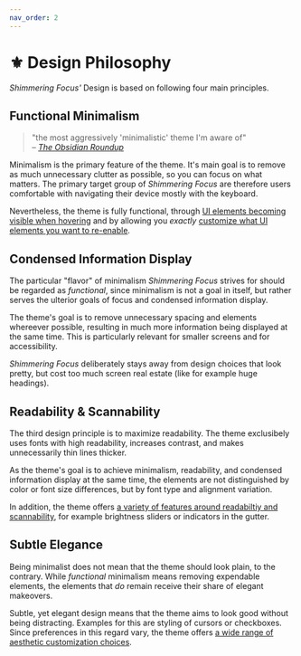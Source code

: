 ```yaml
---
nav_order: 2
---
```


# ⚜️ Design Philosophy

*Shimmering Focus'* Design is based on following four main principles.

## Functional Minimalism

> "the most aggressively 'minimalistic' theme I'm aware of"  
> *– [The Obsidian Roundup](https://www.obsidianroundup.org/2022-01-29/)*

Minimalism is the primary feature of the theme. It's main goal is to remove as much unnecessary clutter as possible, so you can focus on what matters. The primary target group of *Shimmering Focus* are therefore users comfortable with navigating their device mostly with the keyboard.

Nevertheless, the theme is fully functional, through [UI elements becoming visible when hovering](/shimmering-focus/core-features#hidingshowing-ui-elements) and by allowing you *exactly* [customize what UI elements you want to re-enable](shimmering-focus/theme-settings).

## Condensed Information Display
The particular "flavor" of minimalism *Shimmering Focus* strives for should be regarded as *functional*, since minimalism is not a goal in itself, but rather serves the ulterior goals of focus and condensed information display.

The theme's goal is to remove unnecessary spacing and elements whereever possible, resulting in much more information being displayed at the same time. This is particularly relevant for smaller screens and for accessibility.

*Shimmering Focus* deliberately stays away from design choices that look pretty, but cost too much screen real estate (like for example huge headings).

## Readability & Scannability
The third design principle is to maximize readability. The theme exclusibely uses fonts with high readability, increases contrast, and makes unnecessarily thin lines thicker.

As the theme's goal is to achieve minimalism, readability, and condensed information display at the same time, the elements are not distinguished by color or font size differences, but by font type and alignment variation.

In addition, the theme offers [a variety of features around readabiltiy and scannability](reading-and-scanning), for example brightness sliders or indicators in the gutter.

## Subtle Elegance
Being minimalist does not mean that the theme should look plain, to the contrary. While *functional* minimalism means removing expendable elements, the elements that *do* remain receive their share of elegant makeovers.

Subtle, yet elegant design means that the theme aims to look good without being distracting. Examples for this are styling of cursors or checkboxes. Since preferences in this regard vary, the theme offers [a wide range of aesthetic customization choices](color-and-aesthetics).
